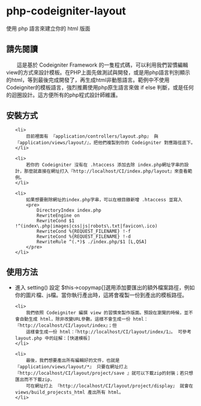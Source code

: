 php-codeigniter-layout
======================

使用 php 語言來建立你的 html 版面
<h2>請先閱讀</h2>
<p>
    &emsp;&emsp;這是基於 Codeigniter Framework 的一隻程式碼，可以利用我們習慣編輯view的方式來設計模板。在PHP上面先做測試與開發，或是用php語言判別顯示的html，等到最後完成開發了，再生成html非動態語言。範例中不使用Codeigniter的模板語言，強烈推薦使用php原生語言來做 if else 判斷，或是任何的迴圈設計。這方便所有的php程式設計師維護。<br>
</p>

<h2>安裝方式</h2>
<ul>

    <li>
        目前裡面有 『application/controllers/layout.php』 與 『application/views/layout/』，把他們複製到你的 Codeigniter 對應路徑底下。
    </li>

    <li>
        若你的 Codeigniter 沒有在 .htaccess 添加去除 index.php網址字串的設計，那麼就直接在網址打入『http://localhost/CI/index.php/layout』來查看範例。
    </li>

    <li>
        如果想要刪除網址的index.php字串，可以在根目錄新增 .htaccess 並寫入
        <pre>
            DirectoryIndex index.php
            RewriteEngine on
            RewriteCond $1 !^(index\.php|images|css|js|robots\.txt|favicon\.ico)
            RewriteCond %{REQUEST_FILENAME} !-f
            RewriteCond %{REQUEST_FILENAME} !-d
            RewriteRule ^(.*)$ ./index.php/$1 [L,QSA] 
        </pre>
    </li>

</ul>


<h2>使用方法</h2>

<ul>
    <li>
        進入 setting() 設定 $this->copymap[]選用添加要匯出的額外檔案路徑，例如你的圖片檔、js檔。當你執行產出時，這將會複製一份到產出的模板路徑。
    </li>  

    <li>
        我們依照 Codeigniter 編撰 view 的習慣來製作版面。預設在瀏覽的時候，並不會自動生成 html，除非改變URL參數。這樣不會生成一份 html： 『http://localhost/CI/layout/index』；但 
        這樣會生成一份 html：『http://localhost/CI/layout/index/1』。 可參考 layout.php 中的註解：[快速模板]
    </li>

    <li>
        最後，我們想要產出所有編輯好的文件，也就是 『application/views/layout/*』 只要在網址打上 『http://localhost/CI/layout/project/save 』就可以下載zip的封裝；若只想匯出而不下載zip，
        可在網址打上 『http://localhost/CI/layout/project/display』 就會在 views/build_projecsts_html 產出所有 html。
    </li>

</ul>
